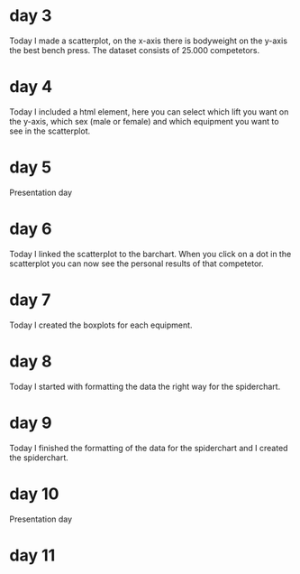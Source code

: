 # day 3
Today I made a scatterplot, on the x-axis there is bodyweight on the y-axis
the best bench press. The dataset consists of 25.000 competetors.

# day 4
Today I included a html element, here you can select which lift you want on
the y-axis, which sex (male or female) and which equipment you want to see
in the scatterplot.

# day 5
Presentation day

# day 6
Today I linked the scatterplot to the barchart. When you click on a dot in
the scatterplot you can now see the personal results of that competetor.

# day 7
Today I created the boxplots for each equipment.

# day 8
Today I started with formatting the data the right way for the spiderchart.

# day 9
Today I finished the formatting of the data for the spiderchart and I created
the spiderchart.

# day 10
Presentation day

# day 11
